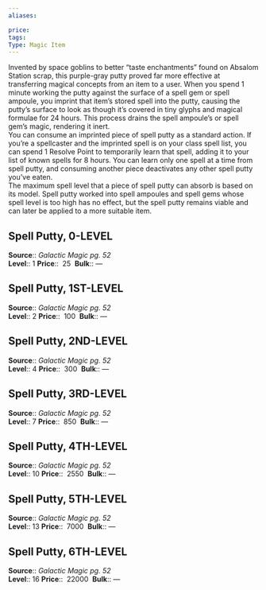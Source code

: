 ```yaml
---
aliases: 

price: 
tags: 
Type: Magic Item
---
```

Invented by space goblins to better “taste enchantments” found on Absalom Station scrap, this purple-gray putty proved far more effective at transferring magical concepts from an item to a user. When you spend 1 minute working the putty against the surface of a spell gem or spell ampoule, you imprint that item’s stored spell into the putty, causing the putty’s surface to look as though it’s covered in tiny glyphs and magical formulae for 24 hours. This process drains the spell ampoule’s or spell gem’s magic, rendering it inert.  
You can consume an imprinted piece of spell putty as a standard action. If you’re a spellcaster and the imprinted spell is on your class spell list, you can spend 1 Resolve Point to temporarily learn that spell, adding it to your list of known spells for 8 hours. You can learn only one spell at a time from spell putty, and consuming another piece deactivates any other spell putty you’ve eaten.  
The maximum spell level that a piece of spell putty can absorb is based on its model. Spell putty worked into spell ampoules and spell gems whose spell level is too high has no effect, but the spell putty remains viable and can later be applied to a more suitable item.  

## Spell Putty, 0-LEVEL

**Source**:: _Galactic Magic pg. 52_  
**Level**:: 1
**Price**::  25 
**Bulk**:: —

## Spell Putty, 1ST-LEVEL

**Source**:: _Galactic Magic pg. 52_  
**Level**:: 2
**Price**::  100 
**Bulk**:: —

## Spell Putty, 2ND-LEVEL

**Source**:: _Galactic Magic pg. 52_  
**Level**:: 4
**Price**::  300 
**Bulk**:: —

## Spell Putty, 3RD-LEVEL

**Source**:: _Galactic Magic pg. 52_  
**Level**:: 7
**Price**::  850 
**Bulk**:: —

## Spell Putty, 4TH-LEVEL

**Source**:: _Galactic Magic pg. 52_  
**Level**:: 10
**Price**::  2550 
**Bulk**:: —

## Spell Putty, 5TH-LEVEL

**Source**:: _Galactic Magic pg. 52_  
**Level**:: 13
**Price**::  7000 
**Bulk**:: —

## Spell Putty, 6TH-LEVEL

**Source**:: _Galactic Magic pg. 52_  
**Level**:: 16
**Price**::  22000 
**Bulk**:: —
